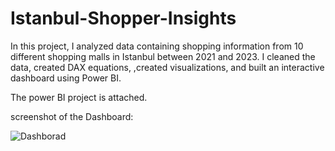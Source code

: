 # Istanbul-Shopper-Insights
In this project, I analyzed data containing shopping information from 10 different shopping malls in Istanbul between 2021 and 2023. I cleaned the data, created DAX equations, ,created visualizations, and built an interactive dashboard using Power BI.

The power BI project is attached.

screenshot of the Dashboard:


![Dashborad](https://github.com/AseelMal/Istanbul-Shopper-Insights/assets/156844897/6da6baf3-142e-4648-b0ee-9c81aa354bc3)
